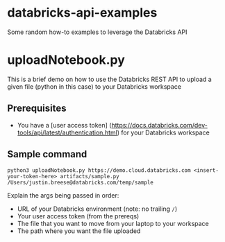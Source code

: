 # databricks-api-examples
Some random how-to examples to leverage the Databricks API

# uploadNotebook.py
This is a brief demo on how to use the Databricks REST API to upload a given file (python in this case) to your Databricks workspace

## Prerequisites
* You have a [user access token] (https://docs.databricks.com/dev-tools/api/latest/authentication.html) for your Databricks workspace 

## Sample command
`python3 uploadNotebook.py https://demo.cloud.databricks.com <insert-your-token-here> artifacts/sample.py /Users/justin.breese@databricks.com/temp/sample`

Explain the args being passed in order:
* URL of your Databricks environment (note: no trailing `/`)
* Your user access token (from the prereqs)
* The file that you want to move from your laptop to your workspace
* The path where you want the file uploaded

